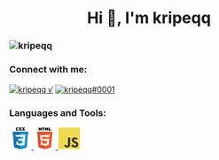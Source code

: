 <h1 align="center">Hi 👋, I'm kripeqq</h1>
<h3 align="center"A professional cheater from India</h3>

<p align="left"> <img src="https://komarev.com/ghpvc/?username=kripeqq&label=Profile%20views&color=0e75b6&style=flat" alt="kripeqq" /> </p>

<h3 align="left">Connect with me:</h3>
<p align="left">
<a href="https://www.youtube.com/c/kripeqq ꪜ" target="blank"><img align="center" src="https://raw.githubusercontent.com/rahuldkjain/github-profile-readme-generator/master/src/images/icons/Social/youtube.svg" alt="kripeqq ꪜ" height="30" width="40" /></a>
<a href="https://discord.gg/kripeqq#0001" target="blank"><img align="center" src="https://raw.githubusercontent.com/rahuldkjain/github-profile-readme-generator/master/src/images/icons/Social/discord.svg" alt="kripeqq#0001" height="30" width="40" /></a>
</p>

<h3 align="left">Languages and Tools:</h3>
<p align="left"> <a href="https://www.w3schools.com/css/" target="_blank" rel="noreferrer"> <img src="https://raw.githubusercontent.com/devicons/devicon/master/icons/css3/css3-original-wordmark.svg" alt="css3" width="40" height="40"/> </a> <a href="https://www.w3.org/html/" target="_blank" rel="noreferrer"> <img src="https://raw.githubusercontent.com/devicons/devicon/master/icons/html5/html5-original-wordmark.svg" alt="html5" width="40" height="40"/> </a> <a href="https://developer.mozilla.org/en-US/docs/Web/JavaScript" target="_blank" rel="noreferrer"> <img src="https://raw.githubusercontent.com/devicons/devicon/master/icons/javascript/javascript-original.svg" alt="javascript" width="40" height="40"/> </a> </p>
